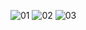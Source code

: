 ![01](https://user-images.githubusercontent.com/105611781/197417057-80b5120d-5fbd-4410-8dca-47a43a1895dd.PNG)
![02](https://user-images.githubusercontent.com/105611781/197417065-4f9a0f41-d57d-47e6-ab38-871e0be4c5d6.PNG)
![03](https://user-images.githubusercontent.com/105611781/197417081-9ff3218c-de2e-4aa7-9072-ef5690544f1f.PNG)
